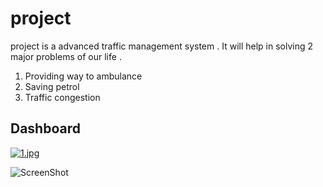 # project

project  is a advanced traffic management system . It will help in solving 2 major problems of our life .
1. Providing way to ambulance 
2. Saving petrol
3. Traffic congestion





## Dashboard
[![1.jpg](https://s8.postimg.org/ss662n2hx/image.jpg)](https://postimg.org/image/3m57vt17l/)


![ScreenShot](https://raw.githubusercontent.com/daVincere/AngelHack2017/master/3.JPG)
